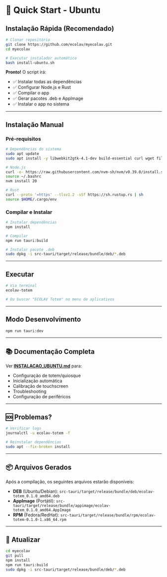 # 🚀 Quick Start - Ubuntu

## Instalação Rápida (Recomendado)

```bash
# Clonar repositório
git clone https://github.com/ecolav/myecolav.git
cd myecolav

# Executar instalador automático
bash install-ubuntu.sh
```

**Pronto!** O script irá:
- ✅ Instalar todas as dependências
- ✅ Configurar Node.js e Rust
- ✅ Compilar o app
- ✅ Gerar pacotes .deb e AppImage
- ✅ Instalar o app no sistema

---

## Instalação Manual

### Pré-requisitos

```bash
# Dependências do sistema
sudo apt update
sudo apt install -y libwebkit2gtk-4.1-dev build-essential curl wget file libssl-dev pkg-config

# Node.js
curl -o- https://raw.githubusercontent.com/nvm-sh/nvm/v0.39.0/install.sh | bash
source ~/.bashrc
nvm install 20

# Rust
curl --proto '=https' --tlsv1.2 -sSf https://sh.rustup.rs | sh
source $HOME/.cargo/env
```

### Compilar e Instalar

```bash
# Instalar dependências
npm install

# Compilar
npm run tauri:build

# Instalar pacote .deb
sudo dpkg -i src-tauri/target/release/bundle/deb/*.deb
```

---

## Executar

```bash
# Via terminal
ecolav-totem

# Ou buscar "ECOLAV Totem" no menu de aplicativos
```

---

## Modo Desenvolvimento

```bash
npm run tauri:dev
```

---

## 📚 Documentação Completa

Ver **[INSTALACAO_UBUNTU.md](INSTALACAO_UBUNTU.md)** para:
- Configuração de totem/quiosque
- Inicialização automática
- Calibração de touchscreen
- Troubleshooting
- Configuração de periféricos

---

## 🆘 Problemas?

```bash
# Verificar logs
journalctl -u ecolav-totem -f

# Reinstalar dependências
sudo apt --fix-broken install
```

---

## 📦 Arquivos Gerados

Após a compilação, os seguintes arquivos estarão disponíveis:

- **DEB** (Ubuntu/Debian): `src-tauri/target/release/bundle/deb/ecolav-totem_0.1.0_amd64.deb`
- **AppImage** (Portátil): `src-tauri/target/release/bundle/appimage/ecolav-totem_0.1.0_amd64.AppImage`
- **RPM** (Fedora/RedHat): `src-tauri/target/release/bundle/rpm/ecolav-totem-0.1.0-1.x86_64.rpm`

---

## 🔄 Atualizar

```bash
cd myecolav
git pull
npm install
npm run tauri:build
sudo dpkg -i src-tauri/target/release/bundle/deb/*.deb
```

